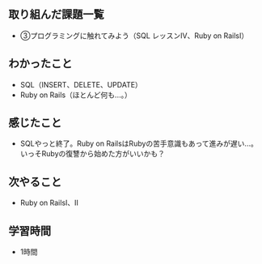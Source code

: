 ## 取り組んだ課題一覧
- ③プログラミングに触れてみよう（SQL レッスンⅣ、Ruby on RailsⅠ）
## わかったこと
- SQL（INSERT、DELETE、UPDATE）
- Ruby on Rails（ほとんど何も...。）
## 感じたこと
- SQLやっと終了。Ruby on RailsはRubyの苦手意識もあって進みが遅い...。いっそRubyの復讐から始めた方がいいかも？
## 次やること
- Ruby on RailsⅠ、Ⅱ
## 学習時間
- 1時間
